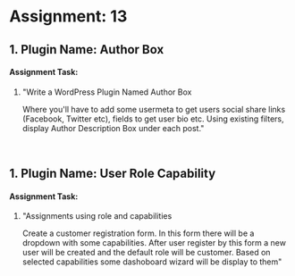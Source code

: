 # Assignment: 13
## 1. Plugin Name: Author Box
#### Assignment Task:
<ol>
<li>
"Write a WordPress Plugin Named Author Box

Where you'll have to add some usermeta to get users social share links (Facebook, Twitter etc), fields to get user bio etc. Using existing filters, display Author Description Box under each post."
</li>
</ol>
<br>

## 1. Plugin Name: User Role Capability
#### Assignment Task:
<ol>
<li>
"Assignments using role and capabilities

Create a customer registration form. In this form there will be a dropdown with some capabilities. After user register by this form a new user will be created and the default role will be customer. Based on selected capabilities some dashoboard wizard will be display to them"
</li>
</ol>
<br>